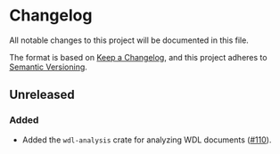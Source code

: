 # Changelog

All notable changes to this project will be documented in this file.

The format is based on [Keep a Changelog](https://keepachangelog.com/en/1.1.0/),
and this project adheres to [Semantic Versioning](https://semver.org/spec/v2.0.0.html).

## Unreleased

### Added

* Added the `wdl-analysis` crate for analyzing WDL documents ([#110](https://github.com/stjude-rust-labs/wdl/pull/110)).
